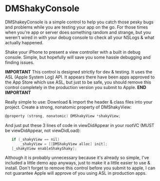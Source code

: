 DMShakyConsole
==============

DMShakeyConsole is a simple control to help you catch those pesky bugs and problems while you are testing your app on the go.  For those times when you're app or server does something random and strange, but you weren't wired in with your debug console to check all your NSLogs & what actually happened.

Shake your iPhone to present a view controller with a built in debug console.  Simple, but hopefully will save you some hassle debugging and finding issues.

**IMPORTANT**
This control is designed strictly for dev & testing.  It uses the ASL (Apple System Log) API.  It appears there have been apps approved to the App Store which use ASL, but just to be safe, you should remove this control completely in the production version you submit to Apple.
**END IMPORTANT**

Really simple to use:
Download & import the header & class files into your project.
Create a strong, nonatomic property of DMShakyView: 
`````objective-c
@property (strong, nonatomic) DMShakyView *shakyView;
`````

And just put these 3 lines of code in viewDidAppear in your rootVC (MUST be viewDidAppear, not viewDidLoad):
`````objective-c
   if (_shakyView == nil)
       _shakyView = [[DMShakyView alloc] init];
   [_shakyView enableShakyShaky];
`````  
  

Although it is probably unnecessary because it's already so simple, I've included a little demo app anyways, just to make it a little easier to use & install.
Don't forget to remove this control before you submit to apple, I can not guarantee Apple will approve of you using ASL in production apps.
